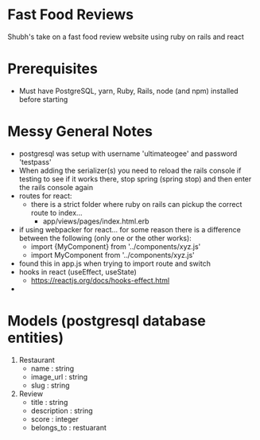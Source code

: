# Fast Food Reviews
Shubh's take on a fast food review website using ruby on rails and react

# Prerequisites
- Must have PostgreSQL, yarn, Ruby, Rails, node (and npm) installed before starting

# Messy General Notes
- postgresql was setup with username 'ultimateogee' and password 'testpass'
- When adding the serializer(s) you need to reload the rails console if testing to see if it works there, stop spring (spring stop) and then enter the rails console again
- routes for react:
  - there is a strict folder where ruby on rails can pickup the correct route to index...
    - app/views/pages/index.html.erb
- if using webpacker for react... for some reason there is a difference between the following (only one or the other works):
  - import {MyComponent} from '../components/xyz.js'
  - import MyComponent from '../components/xyz.js'
- found this in app.js when trying to import route and switch
- hooks in react (useEffect, useState)
  - https://reactjs.org/docs/hooks-effect.html
- 

# Models (postgresql database entities)
1. Restaurant
    - name : string
    - image_url : string
    - slug : string
2. Review
    - title : string
    - description : string
    - score : integer
    - belongs_to : restuarant
